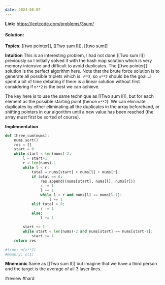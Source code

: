 ```yaml
---
date: 2024-08-07
---
```

**Link:** https://leetcode.com/problems/3sum/
#### Solution:

**Topics**: [[two pointer]], [[Two sum II]], [[two sum]]

**Intuition**
This is an interesting problem, I had not done [[Two sum II]] previously so I initially solved it with the hash map solution which is very memory intensive and difficult to avoid duplicates. The [[two pointer]] solution is the perfect algorithm here. Note that the brute force solution is to generate all possible triplets which is `n**3`, so `n**2` should be the goal...I spent a bit of time debating if there is a linear solution without first considering if `n**2` is the best we can achieve.

The key here is to use the same technique as [[Two sum II]], but for each element as the possible starting point (hence `n**2`). We can eliminate duplicates by either eliminating all the duplicates in the array beforehand, or shifting pointers in our algorithm until a new value has been reached (the array must first be sorted of course). 

**Implementation**
```python
def three_sum(nums):
	nums.sort()
	res = []
	start = 0
	while start < len(nums)-2:
		l = start+1
		r = len(nums)-1
		while l < r:
			total = nums[start] + nums[l] + nums[r]
			if total == 0:
				res.append((nums[start], nums[l], nums[r]))
				r -= 1
				l += 1
				while l < r and nums[l] == nums[l-1]:
					l += 1 
			elif total > 0:
				r -= 1
			else:
				l += 1
				
		start += 1
		while start < len(nums)-2 and nums[start] == nums[start-1]:
			start += 1
	return res
		
#time: o(n**2)
#memory: o(1)
```

**Mnemonic**
Same as [[Two sum II]] but imagine that we have a third person and the target is the average of all 3 laser lines. 

#review 
#hard 



